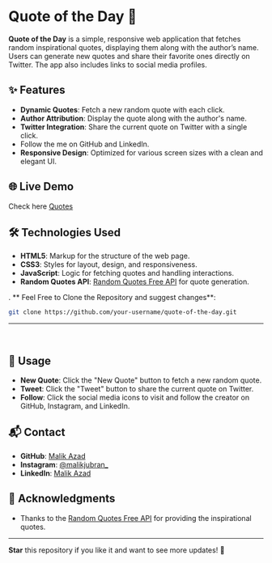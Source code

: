 # Quote of the Day 🎉

**Quote of the Day** is a simple, responsive web application that fetches random inspirational quotes, displaying them along with the author’s name. Users can generate new quotes and share their favorite ones directly on Twitter. The app also includes links to social media profiles.

## ✨ Features
- **Dynamic Quotes**: Fetch a new random quote with each click.
- **Author Attribution**: Display the quote along with the author's name.
- **Twitter Integration**: Share the current quote on Twitter with a single click.
- Follow the me on GitHub and LinkedIn.
- **Responsive Design**: Optimized for various screen sizes with a clean and elegant UI.

## 🌐 Live Demo
Check here [Quotes](https://malik-azad.github.io/quotes/)

## 🛠️ Technologies Used
- **HTML5**: Markup for the structure of the web page.
- **CSS3**: Styles for layout, design, and responsiveness.
- **JavaScript**: Logic for fetching quotes and handling interactions.
- **Random Quotes API**: [Random Quotes Free API](https://random-quotes-freeapi.vercel.app) for quote generation.

. ** Feel Free to Clone the Repository and suggest changes**:
   ```bash
   git clone https://github.com/your-username/quote-of-the-day.git
   ```

<hr><br>

## 🎯 Usage
- **New Quote**: Click the "New Quote" button to fetch a new random quote.
- **Tweet**: Click the "Tweet" button to share the current quote on Twitter.
- **Follow**: Click the social media icons to visit and follow the creator on GitHub, Instagram, and LinkedIn.

## 📬 Contact
- **GitHub**: [Malik Azad](https://github.com/malik-azad)
- **Instagram**: [@malikjubran_](https://instagram.com/malikjubran_)
- **LinkedIn**: [Malik Azad](https://linkedin.com/in/malikazad)

## 🙌 Acknowledgments
- Thanks to the [Random Quotes Free API](https://random-quotes-freeapi.vercel.app) for providing the inspirational quotes.

---

**Star** this repository if you like it and want to see more updates! 🌟
